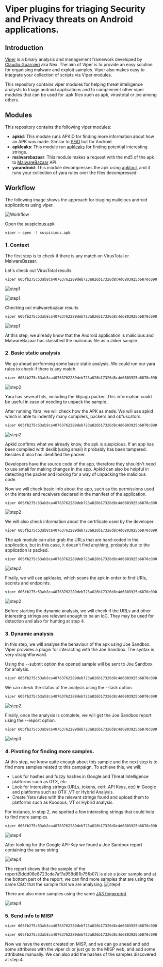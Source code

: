 # Viper plugins for triaging Security and Privacy threats on Android applications.

## Introduction
[Viper](https://github.com/viper-framework) is a binary
analysis and management framework developed by [Claudio Guarnieri](https://twitter.com/botherder) aka Nex. 
The aim of Viper is to provide an easy solution for organising malware and exploit samples.
Viper also makes easy to integrate your collection of scripts via Viper modules. 

This repository contains viper modules for helping threat intelligence analysts 
to triage android applications and to complement other viper modules that can be
used for .apk files such as apk, virustotal or joe among others.


## Modules
This repository contains the following viper modules:

* **apkid**: This module runs APKiD for finding more information about how an APK was made.
 Similar to [PEiD](https://www.aldeid.com/wiki/PEiD) but for Android
* **apkleaks**: This module run [apkleaks](https://github.com/dwisiswant0/apkleaks) for finding potential interesting 
strings.
* **malwarebazaar**: This module makes a request with the md5 of the apk to [MalwareBazaar](https://bazaar.abuse.ch/) 
API.
* **yarandroid**: This module decompresses the apk using [apktool](https://ibotpeaches.github.io/Apktool/), and it runs 
your collection of yara rules over the files decompressed.

## Workflow

The following image shows the approach for triaging malicious android applications using viper.

![Workflow](./images/malware_triage_workflow.jpg)

Open the suspicious.apk

```bash
viper > open -f suspicious.apk
```

### 1. Context
The first step is to check if there is any match on VirusTotal or MalwareBazaar.

Let's check out VirusTotal results.

```bash
viper 605fb275c53ab8ca40763762289deb723a826b17326d8c4d6803925b6870c090.apk > virustotal
```
![step1](./images/step1a_workflow.jpg)



![step1](./images/step1b_workflow.jpg)


Checking out malwarebazaar results.

```bash
viper 605fb275c53ab8ca40763762289deb723a826b17326d8c4d6803925b6870c090.apk > malwarebazaar
```


![step1](./images/step1c_workflow.jpg)

At this step, we already know that the Android application is malicious and MalwareBazaar
has classified the malicious file as a Joker sample.


### 2. Basic static analysis

We go ahead performing some basic static analysis. We could run our yara rules to check
if there is any match.

```bash
viper 605fb275c53ab8ca40763762289deb723a826b17326d8c4d6803925b6870c090.apk > yarandroid --rules /path/to/your_rules/index_rules.yar
```

![step2](./images/step2a_yara_workflow.jpg)

Yara has several hits, including the libjiagu packer. This information could be useful in case
of needing to unpack the sample.

After running Yara, we will check how the APK as made. We will use apkid which is able to indentify many compilers, 
packers and obfuscators.

```bash
viper 605fb275c53ab8ca40763762289deb723a826b17326d8c4d6803925b6870c090.apk > apkid
```

![step2](./images/step2b_apkid_workflow.jpg)

Apkid confirms what we already know, the apk is suspicious. If an app has been compiled with dexlib(using smali) it 
probably has been tampered. Besides it also has identified the packer.


Developers have the source code of the app, therefore they shouldn't need
to use smali for making changes in the app. Apkid can also be helpful in detecting the packer and looking for a way of 
unpacking the malicious code.

Now we will check basic info about the app, such as the permissions used or the intents and receivers declared in the 
manifest of the application.

```bash
viper 605fb275c53ab8ca40763762289deb723a826b17326d8c4d6803925b6870c090.apk > apk --all
```

![step2](./images/step2c_apk_info_workflow.jpg)


We will also check information about the certificate used by the developer.

```bash
viper 605fb275c53ab8ca40763762289deb723a826b17326d8c4d6803925b6870c090.apk > apk --cert
```

The apk module can also grab the URLs that are hard-coded in the application, but in this case, it
doesn't find anything, probably due to the application is packed.

```bash
viper 605fb275c53ab8ca40763762289deb723a826b17326d8c4d6803925b6870c090.apk > apk --url
```

![step2](./images/step2c_apk_cert_url_workflow.jpg)

Finally, we will use apkleaks, which scans the apk in order to find URIs, secrets and endpoints.
```bash
viper 605fb275c53ab8ca40763762289deb723a826b17326d8c4d6803925b6870c090.apk > apkleaks
```

![step2](./images/step2_apkleaks_workflow.jpg)

Before starting the dynamic analysis, we will check if the URLs and other interesting strings
are relevant enough to be an IoC. They may be used for detection and also for hunting at step 4.

### 3. Dynamic analysis

In this step, we will analyse the behaviour of the apk using Joe Sandbox. Viper provides a
plugin for interacting with the Joe Sandbox. The syntax is very straightforward.

Using the --submit option the opened sample will be sent to Joe Sandbox for analysis.

```bash
viper 605fb275c53ab8ca40763762289deb723a826b17326d8c4d6803925b6870c090.apk > joe --submit
```

We can check the status of the analysis using the --task option.
```bash
viper 605fb275c53ab8ca40763762289deb723a826b17326d8c4d6803925b6870c090.apk > joe --tasks
```
![step2](./images/step3a_joe_workflow.jpg)

Finally, once the analysis is complete, we will get the Joe Sandbox report using the
--report option.

```bash
viper 605fb275c53ab8ca40763762289deb723a826b17326d8c4d6803925b6870c090.apk> joe --report
```

![step3](./images/step3b_joe_workflow.jpg)
### 4. Pivoting for finding more samples.

At this step, we know quite enough about this sample and the next step is to find more samples
related to this campaign. To achieve this, we will:

* Look for hashes and fuzzy hashes in Google and Threat Intelligence platforms such as OTX, etc.
* Look for interesting strings (URLs, tokens, cert, API Keys, etc) in Google and platforms such as OTX ,VT 
or Hybrid Analysis.
* Create Yara rules with the relevant strings found and upload them to platforms such as Koodous,
VT or Hybrid analysis.

For instance, in step 2, we spotted a few interesting strings that could help to find more samples. 
```bash
viper 605fb275c53ab8ca40763762289deb723a826b17326d8c4d6803925b6870c090.apk > apkleaks
```

![step4](./images/step4a_workflow.jpg)

After looking for the Google API-Key we found a Joe Sandbox report containing the same string.

![step4](./images/step4b_workflow.jpg)

The report shows that the sample of the report(5ddd08e8723cde7af7a958d81b75fb07) is also a joker
sample and at the bottom part of the report, we can find more samples that are using the same 
C&C that the sample that we are analysing. 
![step4](./images/step4c_workflow.jpg)

There are also more samples using the same [JA3 fingerprint](https://github.com/salesforce/ja3).


![step4](./images/step4d_workflow.jpg)


### 5. Send info to MISP

```bash
viper 605fb275c53ab8ca40763762289deb723a826b17326d8c4d6803925b6870c090.apk > misp create_event --info "flubot campaign"
```
```bash
viper 605fb275c53ab8ca40763762289deb723a826b17326d8c4d6803925b6870c090.apk > misp add_hashes
```

Now we have the event created on MISP, and we can go ahead and add some attributes with the viper cli
or just go to the MISP web, and add some attributes manually. We can also add the hashes of the samples discovered
at step 4.